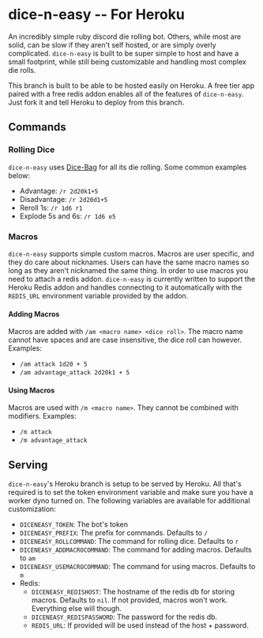 # dice-n-easy -- For Heroku

An incredibly simple ruby discord die rolling bot. Others, while most are solid,
can be slow if they aren't self hosted, or are simply overly complicated.
`dice-n-easy` is built to be super simple to host and have a small
footprint, while still being customizable and handling most complex die rolls.

This branch is built to be able to be hosted easily on Heroku. A free tier app
paired with a free redis addon enables all of the features of `dice-n-easy`.
Just fork it and tell Heroku to deploy from this branch.

## Commands

### Rolling Dice

`dice-n-easy` uses [Dice-Bag](//github.com/syntruth/Dice-Bag) for all its die rolling. Some common examples below:
- Advantage: `/r 2d20k1+5`
- Disadvantage: `/r 2d20d1+5`
- Reroll 1s: `/r 1d6 r1`
- Explode 5s and 6s: `/r 1d6 e5`

### Macros

`dice-n-easy` supports simple custom macros. Macros are user specific, and they
do care about nicknames. Users can have the same macro names so long as they
aren't nicknamed the same thing. In order to use macros you need to attach a
redis addon. `dice-n-easy` is currently written to support the Heroku Redis
addon and handles connecting to it automatically with the `REDIS_URL`
environment variable provided by the addon.

#### Adding Macros

Macros are added with `/am <macro name> <dice roll>`. The macro name cannot have
spaces and are case insensitive, the dice roll can however. Examples:
- `/am attack 1d20 + 5`
- `/am advantage_attack 2d20k1 + 5`

#### Using Macros

Macros are used with `/m <macro name>`. They cannot be combined with modifiers.
Examples:
- `/m attack`
- `/m advantage_attack`

## Serving

`dice-n-easy`'s Heroku branch is setup to be served by Heroku. 
All that's required is to set the token environment variable and make sure you
have a worker dyno turned on. The following variables are available for
additional customization:
- `DICENEASY_TOKEN`: The bot's token
- `DICENEASY_PREFIX`: The prefix for commands. Defaults to `/`
- `DICENEASY_ROLLCOMMAND`: The command for rolling dice. Defaults to `r`
- `DICENEASY_ADDMACROCOMMAND`: The command for adding macros. Defaults to `am`
- `DICENEASY_USEMACROCOMMAND`: The command for using macros. Defaults to `m`
- Redis:
  - `DICENEASY_REDISHOST`: The hostname of the redis db for storing macros.
    Defaults to `nil`. If not provided, macros won't work. Everything else will
    though.
  - `DICENEASY_REDISPASSWORD`: The password for the redis db.
  - `REDIS_URL`: If provided will be used instead of the host + password.
